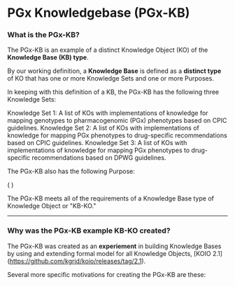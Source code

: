 # PGx Knowledgebase (PGx-KB)

### What is the PGx-KB?

The PGx-KB is an example of a distinct Knowledge Object (KO) of the **Knowledge Base (KB) type**.

By our working definition, a **Knowledge Base** is defined as a **distinct type** of KO that has one or more Knowledge Sets and one or more Purposes.

In keeping with this definition of a KB, the PGx-KB has the following three Knowledge Sets:

Knowledge Set 1: A list of KOs with implementations of knowledge for mapping genotypes to pharmacogenomic (PGx) phenotypes based on CPIC guidelines.
Knowledge Set 2: A list of KOs with implementations of knowledge for mapping PGx phenotypes to drug-specific recommendations based on CPIC guidelines.
Knowledge Set 3: A list of KOs with implementations of knowledge for mapping PGx phenotypes to drug-specific recommendations based on DPWG guidelines.

The PGx-KB also has the following Purpose:

(       )

The PGx-KB meets all of the requirements of a Knowledge Base type of Knowledge Object or "KB-KO."

- - - 

### Why was the PGx-KB example KB-KO created?

The PGx-KB was created as an **experiement** in building Knowledge Bases by using and extending formal model for all Knowledge Objects, [KOIO 2.1] (https://github.com/kgrid/koio/releases/tag/2.1).

Several more specific motivations for creating the PGx-KB are these:

 

